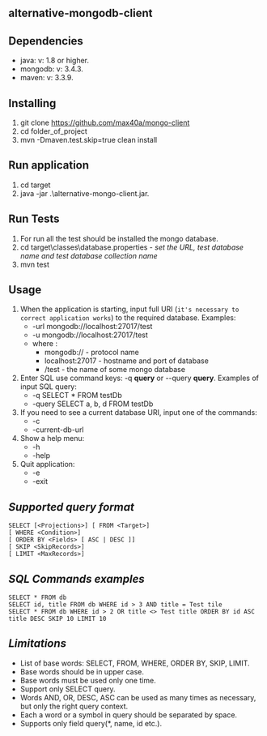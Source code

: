 ## **alternative-mongodb-client** ##

**Dependencies**
-
* java: v: 1.8 or higher.
* mongodb: v: 3.4.3.
* maven: v: 3.3.9.

**Installing**
-
1. git clone https://github.com/max40a/mongo-client
2. cd folder_of_project
3. mvn -Dmaven.test.skip=true clean install

**Run application**
-
1. cd target
2. java -jar .\alternative-mongo-client.jar.

**Run Tests**
-
1. For run all the test should be installed the mongo database.
2. cd target\classes\database.properties - _set the URL, test database name and test database collection name_
3. mvn test

**Usage**
-
1. When the application is starting, input full URI (`it's necessary to correct application works`) to the required database. 
    Examples:  
    * -url mongodb://localhost:27017/test
    * -u mongodb://localhost:27017/test
    * where : 
        * mongodb:// - protocol name
        * localhost:27017 - hostname and port of database
        * /test - the name of some mongo database
2. Enter SQL use command keys: -q __query__ or --query __query__.
    Examples of input SQL query:
    * -q SELECT * FROM testDb
    * -query SELECT a, b, d FROM testDb
3. If you need to see a current database URI, input one of the commands: 
    * -c
    * -current-db-url
4. Show a help menu:
    * -h
    * -help
5. Quit application:
    * -e
    * -exit    
    
***Supported query format***
-
    SELECT [<Projections>] [ FROM <Target>]
    [ WHERE <Condition>]
    [ ORDER BY <Fields> [ ASC | DESC ]]
    [ SKIP <SkipRecords>]
    [ LIMIT <MaxRecords>]
        
***SQL Commands examples***
-
    SELECT * FROM db
    SELECT id, title FROM db WHERE id > 3 AND title = Test tile
    SELECT * FROM db WHERE id > 2 OR title <> Test title ORDER BY id ASC title DESC SKIP 10 LIMIT 10
 
***Limitations*** 
-
* List of base words: SELECT, FROM, WHERE, ORDER BY, SKIP, LIMIT.
* Base words should be in upper case.
* Base words must be used only one time.
* Support only SELECT query.
* Words AND, OR, DESC, ASC can be used as many times as necessary, but only the right query context.
* Each a word or a symbol in query should be separated by space.
* Supports only field query(*, name, id etc.).